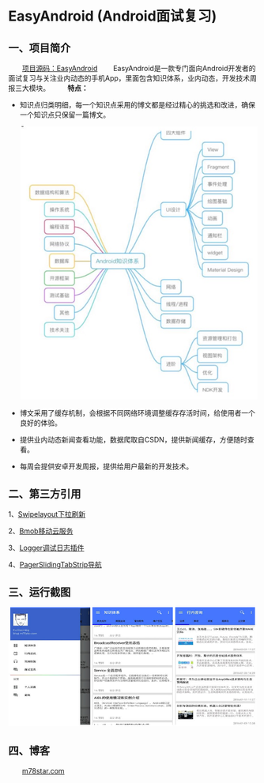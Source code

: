 #  EasyAndroid (Android面试复习)

## 一、项目简介 ##
　　[项目源码：EasyAndroid](https://github.com/M78Snail/EasyAndroid)
　　EasyAndroid是一款专门面向Android开发者的面试复习与关注业内动态的手机App，里面包含知识体系，业内动态，开发技术周报三大模块。
　　
**特点：**

* 知识点归类明细，每一个知识点采用的博文都是经过精心的挑选和改进，确保一个知识点只保留一篇博文。
 
	![](https://github.com/M78Snail/EasyAndroid/blob/master/pic/header01.png)
 

* 博文采用了缓存机制，会根据不同网络环境调整缓存存活时间，给使用者一个良好的体验。

* 提供业内动态新闻查看功能，数据爬取自CSDN，提供新闻缓存，方便随时查看。

* 每周会提供安卓开发周报，提供给用户最新的开发技术。

<!-- more -->



## 二、第三方引用 ##

1、[Swipelayout下拉刷新](https://github.com/daimajia/AndroidSwipeLayout)

2、[Bmob移动云服务](http://www.bmob.cn/)

3、[Logger调试日志插件](https://github.com/orhanobut/logger)

4、[PagerSlidingTabStrip导航](https://github.com/astuetz/PagerSlidingTabStrip)

## 三、运行截图 ##

![](https://github.com/M78Snail/EasyAndroid/blob/master/pic/main.jpg)



## 四、博客
　　[m78star.com](http://m78star.com)

